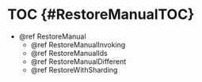 TOC {#RestoreManualTOC}
=======================

- @ref RestoreManual
  - @ref RestoreManualInvoking
  - @ref RestoreManualIds
  - @ref RestoreManualDifferent
  - @ref RestoreWithSharding
